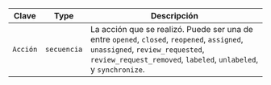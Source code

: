 | Clave    | Type        | Descripción                                                                                                                                                                                       |
| -------- | ----------- | ------------------------------------------------------------------------------------------------------------------------------------------------------------------------------------------------- |
| `Acción` | `secuencia` | La acción que se realizó. Puede ser una de entre `opened`, `closed`, `reopened`, `assigned`, `unassigned`, `review_requested`, `review_request_removed`, `labeled`, `unlabeled`, y `synchronize`. |
